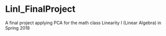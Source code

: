 # LinI_FinalProject
A final project applying PCA for the math class Linearity I (Linear Algebra) in Spring 2018
